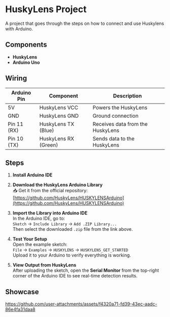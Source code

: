 # HuskyLens Project

A project that goes through the steps on how to connect and use Huskylens with Arduino.

## Components

- **HuskyLens**
- **Arduino Uno**

## Wiring
| Arduino Pin   | Component              | Description                          |
|---------------|------------------------|--------------------------------------|
| 5V            | HuskyLens VCC          | Powers the HuskyLens                 |
| GND           | HuskyLens GND          | Ground connection                    |
| Pin 11 (RX)   | HuskyLens TX (Blue)    | Receives data from the HuskyLens     |
| Pin 10 (TX)   | HuskyLens RX (Green)   | Sends data to the HuskyLens          |

## Steps

1. **Install Arduino IDE**  

2. **Download the HuskyLens Arduino Library**  
   📥 Get it from the official repository:  
   [https://github.com/HuskyLens/HUSKYLENSArduino](https://github.com/HuskyLens/HUSKYLENSArduino)

3. **Import the Library into Arduino IDE**  
   In the Arduino IDE, go to:  
   `Sketch` → `Include Library` → `Add .ZIP Library...`  
   Then select the downloaded `.zip` file from the link above.

4. **Test Your Setup**  
   Open the example sketch:  
   `File` → `Examples` → `HUSKYLENS` → `HUSKYLENS_GET_STARTED`  
   Upload it to your Arduino to verify everything is working.

5. **View Output from HuskyLens**  
   After uploading the sketch, open the **Serial Monitor** from the top-right corner of the Arduino IDE to see real-time detection results.


## Showcase
https://github.com/user-attachments/assets/f4320a71-fd39-43ec-aadc-86e4fa31daa8
